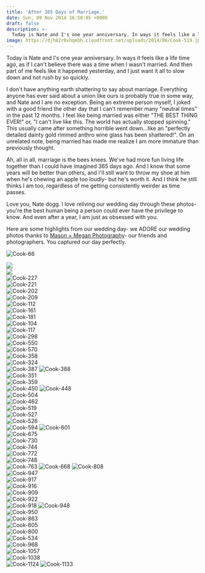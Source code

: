 ```yaml
---
title: 'After 365 Days of Marriage.'
date: Sun, 09 Nov 2014 16:50:05 +0000
draft: false
description: >-
  Today is Nate and I's one year anniversary. In ways it feels like a life time ago, as if I can't believe there was a time when I wasn't married. And then part of me feels like it happened yesterday, and I just want it all to slow down and not rush by so quickly.
image: https://djh82r8xhqebh.cloudfront.net/uploads/2014/06/Cook-519.jpg
---
```


Today is Nate and I's one year anniversary. In ways it feels like a life time ago, as if I can't believe there was a time when I wasn't married. And then part of me feels like it happened yesterday, and I just want it all to slow down and not rush by so quickly.

I don't have anything earth shattering to say about marriage. Everything anyone has ever said about a union like ours is probably true in some way, and Nate and I are no exception. Being an extreme person myself, I joked with a good friend the other day that I can't remember many "neutral times" in the past 12 months. I feel like being married was either "THE BEST THING EVER!" or, "I can't live like this. The world has actually stopped spinning." This usually came after something horrible went down...like an "perfectly detailed dainty gold rimmed anthro wine glass has been shattered!". On an unrelated note, being married has made me realize I am more immature than previously thought.

Ah, all in all, marriage is the bees knees. We've had more fun living life together than I could have imagined 365 days ago. And I know that some years will be better than others, and I'll still want to throw my shoe at him when he's chewing an apple too loudly- but he's worth it. And I think he still thinks I am too, regardless of me getting consistently weirder as time passes.

Love you, Nate dogg. I love reliving our wedding day through these photos- you're the best human being a person could ever have the privilege to know. And even after a year, I am just as obsessed with you.

Here are some highlights from our wedding day- we ADORE our wedding photos thanks to [Mason + Megan Photography](http://masonandmegan.com/)\- our friends and photographers. You captured our day perfectly.

![Cook-66](https://djh82r8xhqebh.cloudfront.net/uploads/2014/06/Cook-66.jpg) <div class="flex-ns mhn2-ns mb3"> <div class="ph2-ns w-50-ns">![](https://djh82r8xhqebh.cloudfront.net/uploads/2014/11/Cook-79.jpg)</div> <div class="ph2-ns w-50-ns">![](https://djh82r8xhqebh.cloudfront.net/uploads/2014/11/Cook-107.jpg)</div> </div> ![Cook-227](https://djh82r8xhqebh.cloudfront.net/uploads/2014/11/Cook-227.jpg) <div class="flex-ns mhn2-ns mb3"> <div class="ph2-ns w-50-ns">![Cook-221](https://djh82r8xhqebh.cloudfront.net/uploads/2014/11/Cook-221.jpg)</div> <div class="ph2-ns w-50-ns">![Cook-202](https://djh82r8xhqebh.cloudfront.net/uploads/2014/11/Cook-202.jpg)</div> </div> ![Cook-209](https://djh82r8xhqebh.cloudfront.net/uploads/2014/11/Cook-209.jpg) <div class="flex-ns mhn2-ns mb3"> <div class="ph2-ns w-50-ns">![Cook-112](https://djh82r8xhqebh.cloudfront.net/uploads/2014/11/Cook-112.jpg)</div> <div class="ph2-ns w-50-ns">![Cook-161](https://djh82r8xhqebh.cloudfront.net/uploads/2014/11/Cook-161.jpg)</div> </div> ![Cook-181](https://djh82r8xhqebh.cloudfront.net/uploads/2014/11/Cook-181.jpg) <div class="flex-ns mhn2-ns mb3"> <div class="ph2-ns w-50-ns">![Cook-104](https://djh82r8xhqebh.cloudfront.net/uploads/2014/11/Cook-104.jpg)</div> <div class="ph2-ns w-50-ns">![Cook-117](https://djh82r8xhqebh.cloudfront.net/uploads/2014/11/Cook-117.jpg)</div> </div> ![Cook-298](https://djh82r8xhqebh.cloudfront.net/uploads/2014/11/Cook-298.jpg) <div class="flex-ns mhn2-ns mb3"> <div class="ph2-ns w-50-ns">![Cook-550](https://djh82r8xhqebh.cloudfront.net/uploads/2014/11/Cook-550.jpg)</div> <div class="ph2-ns w-50-ns">![Cook-570](https://djh82r8xhqebh.cloudfront.net/uploads/2014/11/Cook-570.jpg)</div> </div> <div class="flex-ns mhn2-ns mb3"> <div class="ph2-ns w-50-ns">![Cook-358](https://djh82r8xhqebh.cloudfront.net/uploads/2014/11/Cook-358.jpg)</div> <div class="ph2-ns w-50-ns">![Cook-324](https://djh82r8xhqebh.cloudfront.net/uploads/2014/11/Cook-324.jpg)</div> </div> ![Cook-387](https://djh82r8xhqebh.cloudfront.net/uploads/2014/11/Cook-387.jpg) ![Cook-388](https://djh82r8xhqebh.cloudfront.net/uploads/2014/11/Cook-388.jpg) <div class="flex-ns mhn2-ns mb3"> <div class="ph2-ns w-50-ns">![Cook-351](https://djh82r8xhqebh.cloudfront.net/uploads/2014/11/Cook-351.jpg)</div> <div class="ph2-ns w-50-ns">![Cook-359](https://djh82r8xhqebh.cloudfront.net/uploads/2014/11/Cook-359.jpg)</div> </div> ![Cook-450](https://djh82r8xhqebh.cloudfront.net/uploads/2014/11/Cook-450.jpg) ![Cook-448](https://djh82r8xhqebh.cloudfront.net/uploads/2014/11/Cook-448.jpg) <div class="flex-ns mhn2-ns mb3"> <div class="ph2-ns w-50-ns">![Cook-504](https://djh82r8xhqebh.cloudfront.net/uploads/2014/11/Cook-504.jpg)</div> <div class="ph2-ns w-50-ns">![Cook-462](https://djh82r8xhqebh.cloudfront.net/uploads/2014/11/Cook-462.jpg)</div> </div> ![Cook-519](https://djh82r8xhqebh.cloudfront.net/uploads/2014/11/Cook-519.jpg) <div class="flex-ns mhn2-ns mb3"> <div class="ph2-ns w-50-ns">![Cook-527](https://djh82r8xhqebh.cloudfront.net/uploads/2014/11/Cook-527.jpg)</div> <div class="ph2-ns w-50-ns">![Cook-526](https://djh82r8xhqebh.cloudfront.net/uploads/2014/11/Cook-526.jpg)</div> </div> ![Cook-594](https://djh82r8xhqebh.cloudfront.net/uploads/2014/11/Cook-594.jpg) ![Cook-601](https://djh82r8xhqebh.cloudfront.net/uploads/2014/11/Cook-601.jpg) <div class="flex-ns mhn2-ns mb3"> <div class="ph2-ns w-50-ns">![Cook-675](https://djh82r8xhqebh.cloudfront.net/uploads/2014/11/Cook-675.jpg)</div> <div class="ph2-ns w-50-ns">![Cook-730](https://djh82r8xhqebh.cloudfront.net/uploads/2014/11/Cook-730.jpg)</div> </div> ![Cook-744](https://djh82r8xhqebh.cloudfront.net/uploads/2014/11/Cook-744.jpg) <div class="flex-ns mhn2-ns mb3"> <div class="ph2-ns w-50-ns">![Cook-772](https://djh82r8xhqebh.cloudfront.net/uploads/2014/11/Cook-772.jpg)</div> <div class="ph2-ns w-50-ns">![Cook-748](https://djh82r8xhqebh.cloudfront.net/uploads/2014/11/Cook-748.jpg)</div> </div> ![Cook-763](https://djh82r8xhqebh.cloudfront.net/uploads/2014/11/Cook-763.jpg) ![Cook-668](https://djh82r8xhqebh.cloudfront.net/uploads/2014/11/Cook-668.jpg) ![Cook-808](https://djh82r8xhqebh.cloudfront.net/uploads/2014/11/Cook-808.jpg) <div class="flex-ns mhn2-ns mb3"> <div class="ph2-ns w-50-ns">![Cook-947](https://djh82r8xhqebh.cloudfront.net/uploads/2014/11/Cook-947.jpg)</div> <div class="ph2-ns w-50-ns">![Cook-917](https://djh82r8xhqebh.cloudfront.net/uploads/2014/11/Cook-917.jpg)</div> </div> ![Cook-916](https://djh82r8xhqebh.cloudfront.net/uploads/2014/11/Cook-916.jpg) <div class="flex-ns mhn2-ns mb3"> <div class="ph2-ns w-50-ns">![Cook-909](https://djh82r8xhqebh.cloudfront.net/uploads/2014/11/Cook-909.jpg)</div> <div class="ph2-ns w-50-ns">![Cook-922](https://djh82r8xhqebh.cloudfront.net/uploads/2014/11/Cook-922.jpg)</div> </div> ![Cook-918](https://djh82r8xhqebh.cloudfront.net/uploads/2014/11/Cook-918.jpg) ![Cook-948](https://djh82r8xhqebh.cloudfront.net/uploads/2014/11/Cook-948.jpg) <div class="flex-ns mhn2-ns mb3"> <div class="ph2-ns w-50-ns">![Cook-950](https://djh82r8xhqebh.cloudfront.net/uploads/2014/11/Cook-950.jpg)</div> <div class="ph2-ns w-50-ns">![Cook-863](https://djh82r8xhqebh.cloudfront.net/uploads/2014/11/Cook-863.jpg)</div> </div> ![Cook-805](https://djh82r8xhqebh.cloudfront.net/uploads/2014/11/Cook-805.jpg) <div class="flex-ns mhn2-ns mb3"> <div class="ph2-ns w-50-ns">![Cook-800](https://djh82r8xhqebh.cloudfront.net/uploads/2014/11/Cook-800.jpg)</div> <div class="ph2-ns w-50-ns">![Cook-534](https://djh82r8xhqebh.cloudfront.net/uploads/2014/11/Cook-534.jpg)</div> </div> ![Cook-968](https://djh82r8xhqebh.cloudfront.net/uploads/2014/11/Cook-968.jpg) <div class="flex-ns mhn2-ns mb3"> <div class="ph2-ns w-50-ns">![Cook-1057](https://djh82r8xhqebh.cloudfront.net/uploads/2014/11/Cook-1057.jpg)</div> <div class="ph2-ns w-50-ns">![Cook-1038](https://djh82r8xhqebh.cloudfront.net/uploads/2014/11/Cook-1038.jpg)</div> </div> ![Cook-1124](https://djh82r8xhqebh.cloudfront.net/uploads/2014/11/Cook-1124.jpg) ![Cook-1133](https://djh82r8xhqebh.cloudfront.net/uploads/2014/11/Cook-1133.jpg)